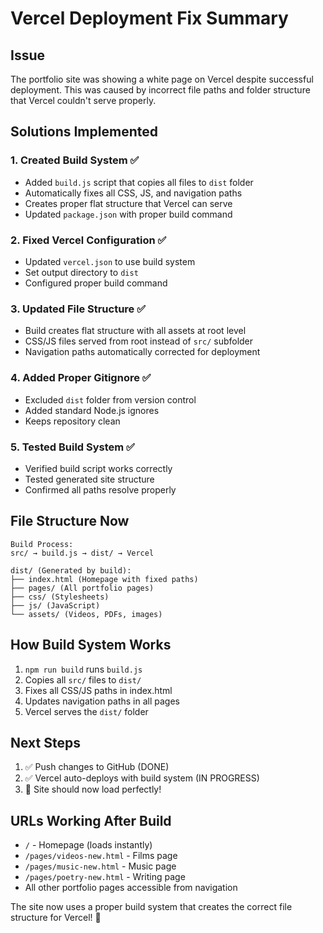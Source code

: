 # Vercel Deployment Fix Summary

## Issue
The portfolio site was showing a white page on Vercel despite successful deployment. This was caused by incorrect file paths and folder structure that Vercel couldn't serve properly.

## Solutions Implemented

### 1. Created Build System ✅
- Added `build.js` script that copies all files to `dist` folder
- Automatically fixes all CSS, JS, and navigation paths
- Creates proper flat structure that Vercel can serve
- Updated `package.json` with proper build command

### 2. Fixed Vercel Configuration ✅
- Updated `vercel.json` to use build system
- Set output directory to `dist`
- Configured proper build command

### 3. Updated File Structure ✅
- Build creates flat structure with all assets at root level
- CSS/JS files served from root instead of `src/` subfolder
- Navigation paths automatically corrected for deployment

### 4. Added Proper Gitignore ✅
- Excluded `dist` folder from version control
- Added standard Node.js ignores
- Keeps repository clean

### 5. Tested Build System ✅
- Verified build script works correctly
- Tested generated site structure
- Confirmed all paths resolve properly

## File Structure Now
```
Build Process:
src/ → build.js → dist/ → Vercel

dist/ (Generated by build):
├── index.html (Homepage with fixed paths)
├── pages/ (All portfolio pages)
├── css/ (Stylesheets)
├── js/ (JavaScript)
└── assets/ (Videos, PDFs, images)
```

## How Build System Works
1. `npm run build` runs `build.js`
2. Copies all `src/` files to `dist/`
3. Fixes all CSS/JS paths in index.html
4. Updates navigation paths in all pages
5. Vercel serves the `dist/` folder

## Next Steps
1. ✅ Push changes to GitHub (DONE)
2. ✅ Vercel auto-deploys with build system (IN PROGRESS)
3. 🎯 Site should now load perfectly!

## URLs Working After Build
- `/` - Homepage (loads instantly)
- `/pages/videos-new.html` - Films page
- `/pages/music-new.html` - Music page
- `/pages/poetry-new.html` - Writing page
- All other portfolio pages accessible from navigation

The site now uses a proper build system that creates the correct file structure for Vercel! 🚀
